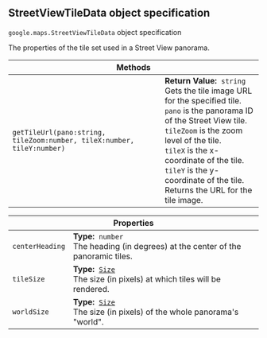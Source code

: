 <h2 id="StreetViewTileData"> StreetViewTileData object specification </h2><p>
<code><span itemprop="path">google.maps</span>.<span itemprop="name">StreetViewTileData</span></code>
object specification
</p><p>The properties of the tile set used in a Street View panorama.</p><div class="devsite-table-wrapper"><table class="methods responsive" summary="interface StreetViewTileData - Methods">
<thead>
<tr><th colspan="2">Methods</th>
</tr></thead>
<tbody>
<tr>
<td><code><span>getTileUrl(<wbr>pano:string,<wbr> tileZoom:number,<wbr> tileX:number,<wbr> tileY:number)</span></code></td>
<td><div><strong>Return Value:</strong>&nbsp; <code>string</code></div>
<div class="desc">Gets the tile image URL for the specified tile.<br> <code>pano</code> is the panorama ID of the Street View tile.<br> <code>tileZoom</code> is the zoom level of the tile.<br> <code>tileX</code> is the x-coordinate of the tile.<br> <code>tileY</code> is the y-coordinate of the tile.<br> Returns the URL for the tile image.<br></div></td>
</tr>
</tbody>
</table></div><div class="devsite-table-wrapper"><table class="properties responsive" summary="interface StreetViewTileData - Properties">
<thead>
<tr><th colspan="2">Properties</th>
</tr></thead>
<tbody>
<tr>
<td><code><span>centerHeading</span></code></td>
<td><div><strong>Type:</strong>&nbsp; <code>number</code></div>
<div class="desc">The heading (in degrees) at the center of the panoramic tiles.</div></td>
</tr>
<tr>
<td><code><span>tileSize</span></code></td>
<td><div><strong>Type:</strong>&nbsp; <code><a href="https://github.com/amenadiel/google-maps-documentation/blob/master/docs/Size.md">Size</a></code></div>
<div class="desc">The size (in pixels) at which tiles will be rendered.</div></td>
</tr>
<tr>
<td><code><span>worldSize</span></code></td>
<td><div><strong>Type:</strong>&nbsp; <code><a href="https://github.com/amenadiel/google-maps-documentation/blob/master/docs/Size.md">Size</a></code></div>
<div class="desc">The size (in pixels) of the whole panorama's "world".</div></td>
</tr>
</tbody>
</table></div>